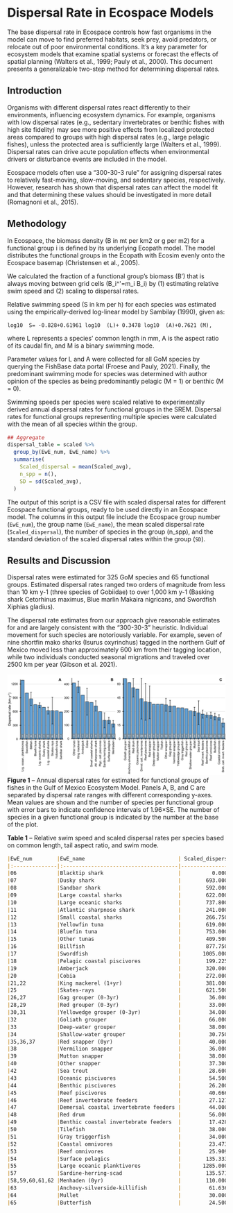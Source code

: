 # Dispersal Rate in Ecospace Models

The base dispersal rate in Ecospace controls how fast organisms in the model can move to find preferred habitats, seek prey, avoid predators, or relocate out of poor environmental conditions. It’s a key parameter for ecosystem models that examine spatial systems or forecast the effects of spatial planning (Walters et al., 1999; Pauly et al., 2000). This document presents a generalizable two-step method for determining dispersal rates. 

## Introduction

Organisms with different dispersal rates react differently to their environments, influencing ecosystem dynamics. For example, organisms with low dispersal rates (e.g., sedentary invertebrates or benthic fishes with high site fidelity) may see more positive effects from localized protected areas compared to groups with high dispersal rates (e.g., large pelagic fishes), unless the protected area is sufficiently large (Walters et al., 1999). Dispersal rates can drive acute population effects when environmental drivers or disturbance events are included in the model. 

Ecospace models often use a “300-30-3 rule” for assigning dispersal rates to relatively fast-moving, slow-moving, and sedentary species, respectively. However, research has shown that dispersal rates can affect the model fit and that determining these values should be investigated in more detail (Romagnoni et al., 2015). 

## Methodology

In Ecospace, the biomass density (B in mt per km2 or g per m2) for a functional group i is defined by its underlying Ecopath model. The model distributes the functional groups in the Ecopath with Ecosim evenly onto the Ecospace basemap (Christensen et al., 2005).

We calculated the fraction of a functional group’s biomass (B’) that is always moving between grid cells (B_i^'=m_i B_i) by (1) estimating relative swim speed and (2) scaling to dispersal rates.  

Relative swimming speed (S in km per h) for each species was estimated using the empirically-derived log-linear model by Sambilay (1990), given as: 

```
log10  S= -0.828+0.61961 log10  (L)+ 0.3478 log10  (A)+0.7621 (M),
```

where L represents a species’ common length in mm, A is the aspect ratio of its caudal fin, and M is a binary swimming mode.

Parameter values for L and A were collected for all GoM species by querying the FishBase data portal (Froese and Pauly, 2021). Finally, the predominant swimming mode for species was determined with author opinion of the species as being predominantly pelagic (M = 1) or benthic (M = 0).

Swimming speeds per species were scaled relative to experimentally derived annual dispersal rates for functional groups in the SREM. Dispersal rates for functional groups representing multiple species were calculated with the mean of all species within the group. 

```R
## Aggregate
dispersal_table = scaled %>% 
  group_by(EwE_num, EwE_name) %>% 
  summarise(
    Scaled_dispersal = mean(Scaled_avg),
    n_spp = n(),
    SD = sd(Scaled_avg),
  )
```
The output of this script is a CSV file with scaled dispersal rates for different Ecospace functional groups, ready to be used directly in an Ecospace model. The columns in this output file include the Ecospace group number (`EwE_num`), the group name (`EwE_name`), the mean scaled dispersal rate (`Scaled_dispersal`), the number of species in the group (n_spp), and the standard deviation of the scaled dispersal rates within the group (`SD`).

## Results and Discussion

Dispersal rates were estimated for 325 GoM species and 65 functional groups. Estimated dispersal rates ranged two orders of magnitude from less than 10 km y-1 (three species of Gobiidae) to over 1,000 km y-1 (Basking shark Cetorhinus maximus, Blue marlin Makaira nigricans, and Swordfish Xiphias gladius). 

The dispersal rate estimates from our approach give reasonable estimates for and are largely consistent with the “300-30-3” heuristic. Individual movement for such species are notoriously variable. For example, seven of nine shortfin mako sharks (Isurus oxyrinchus) tagged in the northern Gulf of Mexico moved less than approximately 600 km from their tagging location, while two individuals conducted seasonal migrations and traveled over 2500 km per year (Gibson et al. 2021).

![Plot](Ecospace-dispersal-rates/plot-dispersal-3panel.png)
**Figure 1** – Annual dispersal rates for estimated for functional groups of fishes in the Gulf of Mexico Ecosystem Model. Panels A, B, and C are separated by dispersal rate ranges with different corresponding y-axes. Mean values are shown and the number of species per functional group with error bars to indicate confidence intervals of 1.96×SE. The number of species in a given functional group is indicated by the number at the base of the plot. 

**Table 1** – Relative swim speed and scaled dispersal rates per species based on common length, tail aspect ratio, and swim mode. 
```markdown
|EwE_num        |EwE_name                              | Scaled_dispersal| n_spp|         SD|
|:--------------|:-------------------------------------|----------------:|-----:|----------:|
|06             |Blacktip shark                        |          0.00000|     1|         NA|
|07             |Dusky shark                           |        693.00000|     1|         NA|
|08             |Sandbar shark                         |        592.00000|     1|         NA|
|09             |Large coastal sharks                  |        622.00000|    11| 126.076961|
|10             |Large oceanic sharks                  |        737.80000|     5|  59.415486|
|11             |Atlantic sharpnose shark              |        241.00000|     1|         NA|
|12             |Small coastal sharks                  |        266.75000|     4|  38.012059|
|13             |Yellowfin tuna                        |        619.00000|     1|         NA|
|14             |Bluefin tuna                          |        753.00000|     1|         NA|
|15             |Other tunas                           |        409.50000|     2|  30.405592|
|16             |Billfish                              |        877.75000|     4| 148.562837|
|17             |Swordfish                             |       1005.00000|     1|         NA|
|18             |Pelagic coastal piscivores            |        199.22581|    31| 154.091036|
|19             |Amberjack                             |        320.00000|     2|  70.710678|
|20             |Cobia                                 |        272.00000|     1|         NA|
|21,22          |King mackerel (1+yr)                  |        381.00000|     1|         NA|
|25             |Skates-rays                           |        621.50000|     2| 210.010714|
|26,27          |Gag grouper (0-3yr)                   |         36.00000|     1|         NA|
|28,29          |Red grouper (0-3yr)                   |         33.00000|     1|         NA|
|30,31          |Yellowedge grouper (0-3yr)            |         34.00000|     1|         NA|
|32             |Goliath grouper                       |         66.00000|     1|         NA|
|33             |Deep-water grouper                    |         38.00000|     1|         NA|
|34             |Shallow-water grouper                 |         30.75000|     8|   6.649382|
|35,36,37       |Red snapper (0yr)                     |         40.00000|     1|         NA|
|38             |Vermilion snapper                     |         36.00000|     1|         NA|
|39             |Mutton snapper                        |         38.00000|     1|         NA|
|40             |Other snapper                         |         37.30000|    10|  10.011660|
|42             |Sea trout                             |         28.60000|     5|   5.029910|
|43             |Oceanic piscivores                    |         54.50000|     8|  32.120310|
|44             |Benthic piscivores                    |         26.20000|    10|   5.370702|
|45             |Reef piscivores                       |         40.66667|     6|  22.402381|
|46             |Reef invertebrate feeders             |         27.12766|    47|   8.157730|
|47             |Demersal coastal invertebrate feeders |         44.00000|    39|  64.386988|
|48             |Red drum                              |         56.00000|     1|         NA|
|49             |Benthic coastal invertebrate feeders  |         17.42857|    21|   7.338743|
|50             |Tilefish                              |         38.00000|     5|   7.968689|
|51             |Gray triggerfish                      |         34.00000|     1|         NA|
|52             |Coastal omnivores                     |         23.47368|    19|   9.923980|
|53             |Reef omnivores                        |         25.90909|    22|   8.722762|
|54             |Surface pelagics                      |        135.33333|    12|  41.961743|
|55             |Large oceanic planktivores            |       1285.00000|     1|         NA|
|57             |Sardine-herring-scad                  |        135.57143|    14|  43.994255|
|58,59,60,61,62 |Menhaden (0yr)                        |        110.00000|     1|         NA|
|63             |Anchovy-silverside-killifish          |         61.63636|    11|  17.153849|
|64             |Mullet                                |         30.00000|     3|  11.532563|
|65             |Butterfish                            |         24.50000|     2|   2.121320|
```
